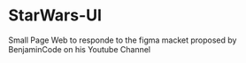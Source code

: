 # StarWars-UI
Small Page Web to responde to the figma macket proposed by BenjaminCode on his Youtube Channel
